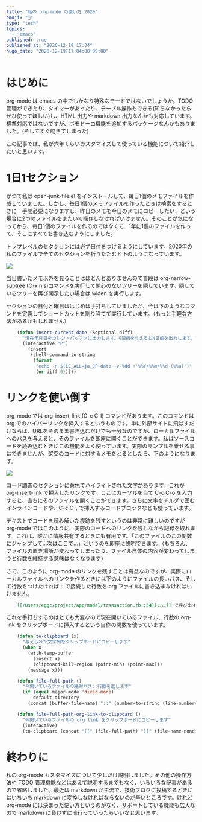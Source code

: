 ```yaml
---
title: "私の org-mode の使い方 2020"
emoji: "🔨"
type: "tech"
topics:
  - "emacs"
published: true
published_at: "2020-12-19 17:04"
hugo_date: "2020-12-19T17:04:00+09:00"
---
```


# はじめに

org-mode は emacs の中でもかなり特殊なモードではないでしょうか。TODO管理ができたり、タイマーがあったり、テーブル操作もできる(知らなかったらぜひ使ってほしい)し、HTML 出力や markdown 出力なんかも対応しています。標準対応ではないですが、ポモドーロ機能を追加するパッケージなんかもありました。(そしてすぐ飽きてしまった)

この記事では、私が六年くらいカスタマイズして使っている機能について紹介したいと思います。

# 1日1セクション

かつて私は open-junk-file.el をインストールして、毎日1個のメモファイルを作成していました。しかし、毎日1個のメモファイルを作ったときは検索をするときに一手間必要になりますし、昨日のメモを今日のメモにコピーしたい、という場合に2つのファイルをまたいで操作しなければいけません。そのことが気になってから、毎日1個のファイルを作るのではなくて、1年に1個のファイルを作って、そこにすべてを書き込むようにしました。

トップレベルのセクションには必ず日付をつけるようにしています。2020年の私のファイルで全てのセクションを折りたたむと下のようになっています。

![](https://storage.googleapis.com/zenn-user-upload/roevxu6y855v5qrkrysbae0wa710)


当日書いたメモ以外を見ることはほとんどありませんので普段は org-narrow-subtree (C-x n s)コマンドを実行して関心のないツリーを隠しています。隠しているツリーを再び開示したい場合は widen を実行します。

セクションの日付と曜日ははじめは手打ちしていましたが、今は下のようなコマンドを定義してショートカットを割り当てて実行しています。（もっと手軽な方法があるかもしれません）

```lisp
    (defun insert-current-date (&optional diff)
      "現在年月日をカレントバッファに出力します。引数Nを与えるとN日前を出力します。"
      (interactive "P")
        (insert
         (shell-command-to-string
          (format
           "echo -n $(LC_ALL=ja_JP date -v-%dd +'%%Y/%%m/%%d (%%a)')"
           (or diff 0)))))
```

# リンクを使い倒す

org-mode では org-insert-link (C-c C-l) コマンドがあります。このコマンドは org でのハイパーリンクを挿入するというものです。単に外部サイトに飛ばすだけならば、URLをそのまま書き込むだけでも十分なのですが、ローカルファイルへのパスを与えると、そのファイルを即座に開くことができます。私はソースコードを読み込むときにこの機能をよく使っています。実際のサンプルを乗せる事はできませんが、架空のコードに対するメモをとるとしたら、下のようになります。

![](https://storage.googleapis.com/zenn-user-upload/u9xlhihpspzoi51kuu90g3ircclq)

コード調査のセクションに黄色でハイライトされた文字があります。これが org-insert-link で挿入したリンクです。ここにカーソルを当て C-c C-o を入力すると、直ちにそのファイルを開くことができます。さらに文字をチルダで囲むインラインコードや、C-c C-, で挿入するコードブロックなども使っています。

テキストでコードを読み解いた痕跡を残すというのは非常に難しいのですがorg-mode ではこのように、実際のコードへのリンクを残しながら記録を取れます。これは、誰かに情報共有するときにも有用です。「このファイルのこの関数にジャンプして…次はここで…」というのを即座に説明できます。（もちろん、ファイルの置き場所が変わってしまったり、ファイル自体の内容が変わってしまうと行数を維持する意味はなくなります）

さて、このように org-mode のリンクを残すことは有益なのですが、実際にローカルファイルへのリンクを作るときには下のようにファイルの長いパス、そして行数をつけたければ :: で接続した行数を org ファイルに書き込まなければいけません。

```org
    [[/Users/eggc/project/app/model/transaction.rb::34][ここ]] で呼び出す。
```

これを手打ちするのはとても大変なので現在開いているファイル、行数の org-link をクリップボードに挿入するという自作の関数を使っています。

```lisp
    (defun to-clipboard (x)
      "与えられた文字列をクリップボードにコピーします"
      (when x
        (with-temp-buffer
          (insert x)
          (clipboard-kill-region (point-min) (point-max)))
        (message x)))

    (defun file-full-path ()
      "今開いているファイルの絶対パス::行数を返します"
      (if (equal major-mode 'dired-mode)
          default-directory
        (concat (buffer-file-name) "::" (number-to-string (line-number-at-pos)))))

    (defun file-full-path-org-link-to-clipboard ()
      "今開いているファイルの org link をクリップボードにコピーします"
      (interactive)
      (to-clipboard (concat "[[" (file-full-path) "][" (file-name-nondirectory buffer-file-name) "]]")))
```

# 終わりに

私の org-mode カスタマイズについて少しだけ説明しました。その他の操作方法や TODO 管理機能などはあえて説明するまでもなく、いろいろな記事があるので省略しました。最近は markdown が主流で、技術ブロクに投稿するときにはいちいち markdown に変換しなければならないのが辛いところです。けれど org-mode には決まった使い方というのがなく、サポートしている機能も広大なので markdown に負けずに流行っていったらいいなと思います。
